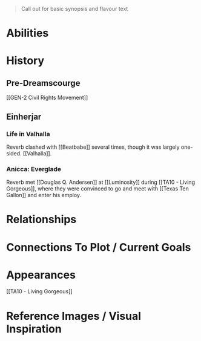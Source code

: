 > Call out for basic synopsis and flavour text

# Abilities

# History
## Pre-Dreamscourge
[[GEN-2 Civil Rights Movement]]

## Einherjar

### Life in Valhalla
Reverb clashed with [[Beatbabe]] several times, though it was largely one-sided. [[Valhalla]].

### Anicca: Everglade
Reverb met [[Douglas Q. Andersen]] at [[Luminosity]] during [[TA10 - Living Gorgeous]], where they were convinced to go and meet with [[Texas Ten Gallon]] and enter his employ.

# Relationships

# Connections To Plot / Current Goals

# Appearances

[[TA10 - Living Gorgeous]]

# Reference Images / Visual Inspiration